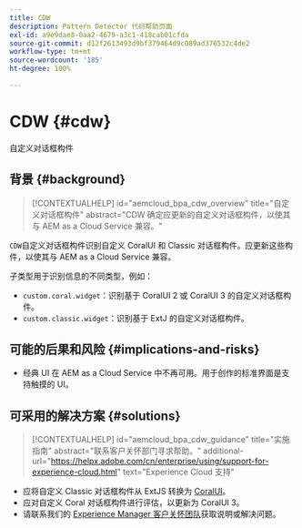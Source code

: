 ```yaml
---
title: CDW
description: Pattern Detector 代码帮助页面
exl-id: a9e9dae8-0aa2-4679-a3c1-418cab01cfda
source-git-commit: d12f2613493d9bf379464d9c089ad376532c4de2
workflow-type: tm+mt
source-wordcount: '185'
ht-degree: 100%

---
```


# CDW {#cdw}

自定义对话框构件

## 背景 {#background}

>[!CONTEXTUALHELP]
>id="aemcloud_bpa_cdw_overview"
>title="自定义对话框构件"
>abstract="CDW 确定应更新的自定义对话框构件，以使其与 AEM as a Cloud Service 兼容。"

`CDW`自定义对话框构件识别自定义 CoralUI 和 Classic 对话框构件。应更新这些构件，以使其与 AEM as a Cloud Service 兼容。

子类型用于识别信息的不同类型，例如：

* `custom.coral.widget`：识别基于 CoralUI 2 或 CoralUI 3 的自定义对话框构件。
* `custom.classic.widget`：识别基于 ExtJ 的自定义对话框构件。

## 可能的后果和风险 {#implications-and-risks}

* 经典 UI 在 AEM as a Cloud Service 中不再可用。用于创作的标准界面是支持触摸的 UI。

## 可采用的解决方案 {#solutions}

>[!CONTEXTUALHELP]
>id="aemcloud_bpa_cdw_guidance"
>title="实施指南"
>abstract="联系客户关怀部门寻求帮助。"
>additional-url="https://helpx.adobe.com/cn/enterprise/using/support-for-experience-cloud.html" text="Experience Cloud 支持"

* 应将自定义 Classic 对话框构件从 ExtJS 转换为 [CoralUI](https://developer.adobe.com/experience-manager/reference-materials/6-5/coral-ui/coralui3/getting-started.html)。
* 应对自定义 Coral 对话框构件进行评估，以更新为 CoralUI 3。
* 请联系我们的 [Experience Manager 客户关怀团队](https://helpx.adobe.com/cn/enterprise/using/support-for-experience-cloud.html)获取说明或解决问题。

